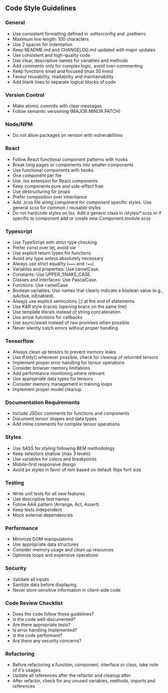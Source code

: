 ## Code Style Guidelines

### General
- Use consistent formatting defined in .editorconfig and .prettierrc
- Maximum line length: 100 characters
- Use 2 spaces for indentation
- Keep README.md and CHANGELOG.md updated with major updates
- Use consistent and high-quality code
- Use clear, descriptive names for variables and methods
- Add comments only for complex logic, avoid over-commenting
- Keep functions small and focused (max 50 lines)
- Favour reusability, readability and maintainability
- Add blank lines to separate logical blocks of code

### Version Control
- Make atomic commits with clear messages
- Follow semantic versioning (MAJOR.MINOR.PATCH)

### Node/NPM
- Do not allow packages on version with vulnerabilities

### React
- Follow React functional component patterns with hooks
- Break long pages or components into smaller components
- Use functional components with hooks
- One component per file
- Use .tsx extension for React components
- Keep components pure and side-effect free
- Use destructuring for props
- Prefer composition over inheritance
- Add .scss file along component for component specific styles. Use general scss for common / reusable styles
- Do not hardcode styles on tsx. Add a generic class in /styles/*.scss or if specific to component add or create new Component.module.scss

### Typescript
- Use TypeScript with strict type checking
- Prefer const over let, avoid var
- Use explicit return types for functions
- Avoid any type unless absolutely necessary
- Always use strict equality (`===` and `!==`)
- Variables and properties: Use camelCase.
- Constants: Use UPPER_SNAKE_CASE.
- Classes and interfaces: Use PascalCase.
- Functions: Use camelCase.
- Boolean variables: Use names that clearly indicate a boolean value (e.g., isActive, isEnabled).
- Always use explicit semicolons (;) at the end of statements
- Use K&R style braces (opening brace on the same line)
- Use template literals instead of string concatenation
- Use arrow functions for callbacks
- Use async/await instead of raw promises when possible
- Never silently catch errors without proper handling
  
### Tensorflow
- Always clean up tensors to prevent memory leaks
- Use tf.tidy() whenever possible, check for cleanup of returned tensors
- Implement proper error handling for tensor operations
- Consider browser memory limitations
- Add performance monitoring where relevant
- Use appropriate data types for tensors
- Consider memory management in training loops
- Implement proper model cleanup

### Documentation Requirements
- Include JSDoc comments for functions and components
- Document tensor shapes and data types
- Add inline comments for complex tensor operations

### Styles
- Use SASS for styling following BEM methodology
- Keep selectors shallow (max 3 levels)
- Use variables for colors and breakpoints
- Mobile-first responsive design
- Avoid px styles in favor of rem based on default 16px font size

### Testing
- Write unit tests for all new features
- Use descriptive test names
- Follow AAA pattern (Arrange, Act, Assert)
- Keep tests independent
- Mock external dependencies

### Performance 
- Minimize DOM manipulations
- Use appropriate data structures
- Consider memory usage and clean up resources
- Optimize loops and expensive operations

### Security
- Validate all inputs
- Sanitize data before displaying
- Never store sensitive information in client-side code

### Code Review Checklist
- Does the code follow these guidelines?
- Is the code well-documented?
- Are there appropriate tests?
- Is error handling implemented?
- Is the code performant?
- Are there any security concerns?

### Refactoring
- Before refactoring a function, component, interface or class, take note of it's usages
- Update all references after the refactor and cleanup after
- After refactor, check for any unused variables, methods, imports and references